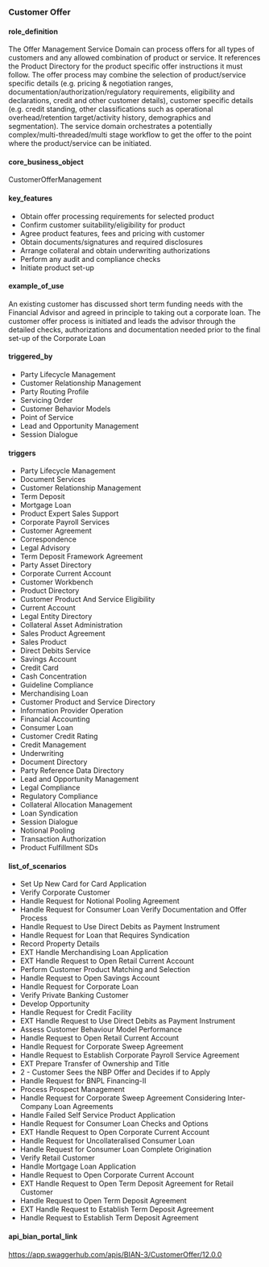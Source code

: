### Customer Offer

#### role_definition

The Offer Management Service Domain can process offers for all types of customers and any allowed combination of product or service. It references the Product Directory for the product specific offer instructions it must follow. The offer process may combine the selection of product/service specific details (e.g. pricing & negotiation ranges, documentation/authorization/regulatory requirements, eligibility and declarations, credit and other customer details), customer specific details (e.g. credit standing, other classifications such as operational overhead/retention target/activity history, demographics and segmentation). The service domain orchestrates a potentially complex/multi-threaded/multi stage workflow to get the offer to the point where the product/service can be initiated.

#### core_business_object

CustomerOfferManagement

#### key_features

- Obtain offer processing requirements for selected product
- Confirm customer suitability/eligibility for product
- Agree product features, fees and pricing with customer
- Obtain documents/signatures and required disclosures
- Arrange collateral and obtain underwriting authorizations
- Perform any audit and compliance checks
- Initiate product set-up

#### example_of_use

An existing customer has discussed short term funding needs with the Financial Advisor and agreed in principle to taking out a corporate loan. The customer offer process is initiated and leads the advisor through the detailed checks, authorizations and documentation needed prior to the final set-up of the Corporate Loan

#### triggered_by

- Party Lifecycle Management
- Customer Relationship Management
- Party Routing Profile
- Servicing Order
- Customer Behavior Models
- Point of Service
- Lead and Opportunity Management
- Session Dialogue

#### triggers

- Party Lifecycle Management
- Document Services
- Customer Relationship Management
- Term Deposit
- Mortgage Loan
- Product Expert Sales Support
- Corporate Payroll Services
- Customer Agreement
- Correspondence
- Legal Advisory
- Term Deposit Framework Agreement
- Party Asset Directory
- Corporate Current Account
- Customer Workbench
- Product Directory
- Customer Product And Service Eligibility
- Current Account
- Legal Entity Directory
- Collateral Asset Administration
- Sales Product Agreement
- Sales Product
- Direct Debits Service
- Savings Account
- Credit Card
- Cash Concentration
- Guideline Compliance
- Merchandising Loan
- Customer Product and Service Directory
- Information Provider Operation
- Financial Accounting
- Consumer Loan
- Customer Credit Rating
- Credit Management
- Underwriting
- Document Directory
- Party Reference Data Directory
- Lead and Opportunity Management
- Legal Compliance
- Regulatory Compliance
- Collateral Allocation Management
- Loan Syndication
- Session Dialogue
- Notional Pooling
- Transaction Authorization
- Product Fulfillment SDs

#### list_of_scenarios

- Set Up New Card for Card Application
- Verify Corporate Customer
- Handle Request for Notional Pooling Agreement
- Handle Request for Consumer Loan Verify Documentation and Offer Process
- Handle Request to Use Direct Debits as Payment Instrument
- Handle Request for Loan that Requires Syndication
- Record Property Details
- EXT Handle Merchandising Loan Application
- EXT Handle Request to Open Retail Current Account
- Perform Customer Product Matching and Selection
- Handle Request to Open Savings Account
- Handle Request for Corporate Loan
- Verify Private Banking Customer
- Develop Opportunity
- Handle Request for Credit Facility
- EXT Handle Request to Use Direct Debits as Payment Instrument
- Assess Customer Behaviour Model Performance
- Handle Request to Open Retail Current Account
- Handle Request for Corporate Sweep Agreement
- Handle Request to Establish Corporate Payroll Service Agreement
- EXT Prepare Transfer of Ownership and Title
- 2 - Customer Sees the NBP Offer and Decides if to Apply
- Handle Request for BNPL Financing-II
- Process Prospect Management
- Handle Request for Corporate Sweep Agreement Considering Inter-Company Loan Agreements
- Handle Failed Self Service Product Application
- Handle Request for Consumer Loan Checks and Options
- EXT Handle Request to Open Corporate Current Account
- Handle Request for Uncollateralised Consumer Loan
- Handle Request for Consumer Loan Complete Origination
- Verify Retail Customer
- Handle Mortgage Loan Application
- Handle Request to Open Corporate Current Account
- EXT Handle Request to Open Term Deposit Agreement for Retail Customer
- Handle Request to Open Term Deposit Agreement
- EXT Handle Request to Establish Term Deposit Agreement
- Handle Request to Establish Term Deposit Agreement

#### api_bian_portal_link

https://app.swaggerhub.com/apis/BIAN-3/CustomerOffer/12.0.0
